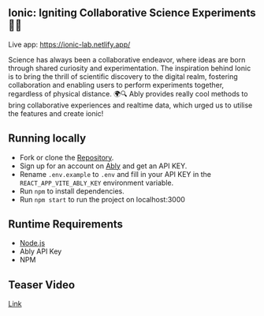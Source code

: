 ## Ionic: Igniting Collaborative Science Experiments 🧪🔬

Live app: https://ionic-lab.netlify.app/

Science has always been a collaborative endeavor, where ideas are born through shared curiosity and experimentation. The inspiration behind Ionic is to bring the thrill of scientific discovery to the digital realm, fostering collaboration and enabling users to perform experiments together, regardless of physical distance. 🌍🔍 Ably provides really cool methods to bring collaborative experiences and realtime data, which urged us to utilise the features and create ionic!

## Running locally

- Fork or clone the [Repository](https://github.com/aakzsh/ionic/).
- Sign up for an account on [Ably](https://ably.com/sgn-up?utm_source=ably-labs) and get an API KEY.
- Rename `.env.example` to `.env` and fill in your API KEY in the `REACT_APP_VITE_ABLY_KEY` environment variable.
- Run `npm` to install dependencies.
- Run `npm start` to run the project on localhost:3000

## Runtime Requirements

- [Node.js](https://nodejs.org/en/)
- Ably API Key
- NPM

## Teaser Video

[Link](https://www.youtube.com/watch?v=F3TcFDDJYGQ)
